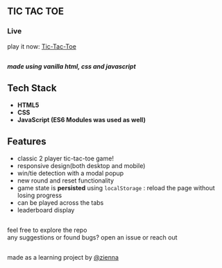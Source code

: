 ## TIC TAC TOE

### Live 

play it now: [Tic-Tac-Toe](https://tic-tac-toe-six-omega-74.vercel.app/)

##
##### made using vanilla html, css and javascript
##

## Tech Stack

- **HTML5**
- **CSS**
- **JavaScript (ES6 Modules was used as well)**


## Features

- classic 2 player tic-tac-toe game!
- responsive design(both desktop and mobile)
- win/tie detection with a modal popup
- new round and reset functionality
- game state is **persisted** using `localStorage` : reload the page without losing progress
- can be played across the tabs
- leaderboard display


##  
feel free to explore the repo    
any suggestions or found bugs? open an issue or reach out
##

made as a learning project by [@zienna](https://github.com/ziennaa)

